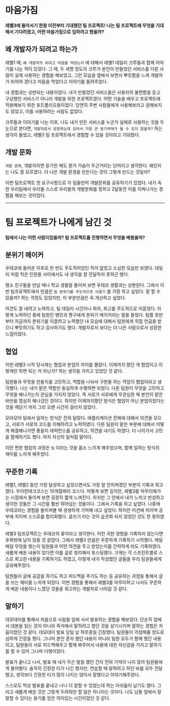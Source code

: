 # 마음가짐

**레벨3에 들어서기 한참 이전부터 기대했던 팀 프로젝트!
나는 팀 프로젝트에 무엇을 기대해서 기다려졌고, 어떤 마음가짐으로 임하려고 했을까?**

## 왜 개발자가 되려고 하는가

레벨1 때, `왜 개발자가 되려고 마음을 먹었는지` 에 대해서 레벨1 데일리 크루들과 함께 이야기를 나눈 적이 있었다.
그 때, 두 세명 정도의 크루가 본인이 만들었던 서비스를 다른 사람이 실제 사용하는 경험을 해보았고,
그런 모습을 옆에서 보면서 뿌듯함을 느껴 개발자가 되어야 겠다고 마음을 먹었다고 이야기를 들려주었다.

내 경험과는 상반되는 내용이었다.
내가 만들었던 서비스들은 사용자의 불편함을 듣고 구상했던 서비스가 아니라 개발을 위한 프로젝트였다.
어떤 기술을 배우고 프로젝트에 적용해보기 위한 포트폴리오용이었다.
당연히 주변 사람들에게 사용해보라고 권해보지도 않았고, 이를 사용하려는 사람도 없었다.

크루들과 이야기를 나눈 이후, 나도 내가 만든 서비스를 누군가 실제로 사용하는 것을 두 눈으로 본다면,
`개발자로서 성장하는데 있어서 가장 큰 동기부여가 될 수 있지 않을까?` 하는 생각이 들었고,
레벨3 팀 프로젝트에서 경험할 수 있을 것이라고 기대했다.

## 개발 문화

`개발 문화`, 개발자라면 듣기만 해도 뭔가 가슴이 두근거리는 단어라고 생각한다.
왜인지는 나도 잘 모르겠다. 더 나은 개발 환경을 만든다는 것이 그렇게 만드는 것일까?

이번 팀프로젝트 첫 요구사항으로 각 팀들만의 개발문화를 공유하기가 있었다.
내가 속한 우리팀에서 우리들 스스로 우리들의 개발문화를 정하고 2달동안 이를 지켜나가는 경험을 해보는 것이었다.

---

# 팀 프로젝트가 나에게 남긴 것

**팀에서 나는 어떤 사람이었을까? 팀 프로젝트를 진행하면서 무엇을 배웠을까?**

## 분위기 메이커

우테코에 들어온 이후로 한 번도 주도적이었던 적이 없었고 소심한 모습만 보였다.
데일리 처럼 적은 인원들 사이에서도 내 생각을 잘 전달하지 못하곤 했다.

평소 친구들을 만날 때나 학교 생활을 돌이켜 보면 우테코 생활과는 상봔된다.
그래서 이번 팀프로젝트에서 만큼은 `팀 분위기를 주도적으로 이끌기` 를 가장 하고 싶었다.
잘 할 수 있을까? 하는 걱정도 있었지만, 이 부분만큼은 꼭 개선하고 싶었다.

의견도 잘 내려고 노력하고, 팀 데일리 시간이나 회의, 회고를 주도적으로 이끌었다.
이렇게 노력하던 중에 팀원인 병민과 짱구에게 분위기 메이커라는 말을 들었다.
팀플 초반부터 지금까지 분위기를 이끌려고 노력했던 내 모습에 대해서 팀원에게 직접 언급을 받으니 뿌듯하기도 하고 감사하기도 했다.
개발자로서 보다는 더 나은 사람으로서 성장한 느낌이었다.

## 협업

이번 레벨3 시작 당시에는 협업과 분업의 차이를 몰랐다.
이제까지 했던 게 협업이고 이렇게만 하면 되는 거 아닌가? 하는 생각을 가지고 있었던 것 같다.

팀원들과 무엇을 만들지를 고민하고, 역할을 나눠서 구현을 하는 작업이 협업이라고 생각했다.
나는 내가 맡은 역할만 충실하게 수행하면 되었다.
다른 팀원이 무엇을 고민하고 무엇을 해나가는지 관심을 가지지 않았다.
즉 서로가 서로에게 무관심한 채 본인이 맡은 바만을 열심히 해나갔던 것이다.
하지만 이제까지했던 방식은 협업이 아닌 분업이었다는 것을 깨닫기 까지 그리 오랜 시간이 걸리지 않았다.

모아모아 팀에서 일하는 방식은 전혀 달랐다.
애플리케이션 전체에 대해서 의견을 모으고, 서로가 서로의 코드를 이해하려고 노력하였다.
다른 팀원이 맡은 부분에 대해서 어떻게 해결해나가면 좋을지 레퍼런스를 공유하고, 의견을 내기도 하였다.
더 나아가서 고민을 함께하기도 했다.
마치 자신의 일처럼 말이다.

이런 찐한 협업의 과정은 `팀` 이라는 것을 몸소 느끼게 해주었으며, 함께 일하는 방식의 재미를 느끼게 해주었다.

## 꾸준한 기록

레벨1, 레벨2 동안 가장 달성하고 싶었으면서도 가장 잘 안지켜졌던 부분이 기록과 회고였다.
우아한테크코스는 10개월짜리 코스다. 어떻게 보면 길지만, 레벨3를 마무리해가는 시점에서 돌이켜 보면 굉장히 짧게 느껴진다.
하지만 그 안에서 내가 느끼고 반성하고 생각한 것들은 그 시간을 훨씬 뛰어넘는 것들이다.
그래서 기록을 하고 싶었다. 나중에 우테코라는 경험을 돌이켜볼 때 생생하게 기억해 내고 싶었다.
하지만 미션에 치이며 공부에 치이며 스스로를 합리화했다.
글쓰기 라는 것이 습관화 되지 않았던 것도 한 몫하였다.

레벨3 팀프로젝트는 우테코의 꽃이라고 생각한다.
이런 귀한 경험을 기록하지 않는다면 후회밖에 남지 않을 것 같았다.
그래서 레벨3 만큼은 꾸준하게 기록하기 시작했다.
매일매일 무엇을 했는지 팀원들과 어떤 의견을 주고 받았는지를 간략하게 라도 기록하였다.
새롭게 배운 내용이 있다면 이를 글로 정리해서 포스팅했다.
크게는 각 스프린트별로 스스로 회고한 내용을 기록하기도 하였고,
이렇게 내가 작성했던 글들을 우리 팀원들에게 공유해주었다.

팀원들이 글에 공감을 하기도 하고 피드백을 주기도 하는 등 공유하는 과정을 통해서 글을 쓰는 재미를 느끼게 되었다.
이번 경험을 통해서 레벨3를 마무리하고 나서도 꾸준하게 배운 내용이나 느꼈던 것들을 회고하는 개발자로 나아갈 것 같다.

## 말하기

데모데이를 통해서 처음으로 사람들 앞에 서서 발표하는 경험을 해보았다.
단순히 앞에서 대본을 읽는 것이 아니라 즉석에서 말하려고 했던 것을 상기시키며 말하는 경험은 처음이었던 것 같다.
데모데이 발표 당일 날 하루종일 긴장했다. 팀원들이 걱정해줄 정도로 심하게 긴장을 했다.
그나마 본인 혼자 했던 내용이 아니라 팀원 모두가 함께 했던 내용이고,
팀원들이 서로 피드백해주고 함께 봐주어서 내용에 대한 자신감을 가지고 말하기를 할 수 있어 그나마 다행이었다.

발표가 끝나고 나서, 발표 때 내가 무슨 말을 했던 건지 전혀 기억이 나지 않아 팀원들에게 물어봤다.
솔직히 긴장한 티가 나긴 했지만, 연습할 때 말하려고 하던 바를 모두 전달했고, 생각보다 긴장한 티가 많이 나지는 않아서 잘했다고 이야기해주었다.

스스로도 막상 발표를 끝내고 나니 더 잘할 수 있었는데 하는 아쉬움이 남기도 했다.
그리고 새롭게 배운 것은 그렇게 두려워만 할 일은 아니라는 것이다. 나도 남들 앞에서 잘 말할 수 있다는 용기를 얻은 의미있는 시간이었던 것 같다.
